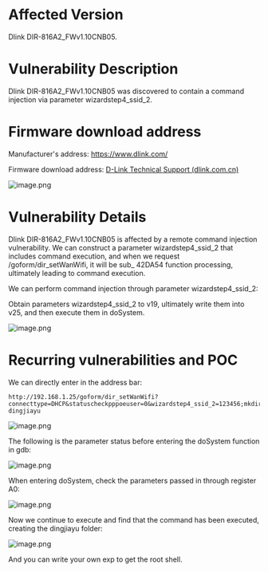 # Affected Version

Dlink DIR-816A2\_FWv1.10CNB05.

# Vulnerability Description

Dlink DIR-816A2\_FWv1.10CNB05 was discovered to contain a command injection via parameter wizardstep4\_ssid\_2.

# Firmware download address

Manufacturer's address: <https://www.dlink.com/>

Firmware download address: [D-Link Technical Support (dlink.com.cn)](http://www.dlink.com.cn/techsupport/AllPro.aspx)

![image.png](https://github.com/dkjiayu/Vul/blob/main/Pic/1.png?raw=true)

# Vulnerability Details

Dlink DIR-816A2\_FWv1.10CNB05 is affected by a remote command injection vulnerability.  We can construct a parameter wizardstep4\_ssid\_2 that includes command execution, and when we request /goform/dir\_setWanWifi, it will be sub\_ 42DA54 function processing, ultimately leading to command execution.

We can perform command injection through parameter wizardstep4\_ssid\_2:

Obtain parameters wizardstep4\_ssid\_2 to v19, ultimately write them into v25, and then execute them in doSystem.

![image.png](https://github.com/dkjiayu/Vul/blob/main/Pic/2.png?raw=true)

# Recurring vulnerabilities and POC

We can directly enter in the address bar:

    http://192.168.1.25/goform/dir_setWanWifi?connecttype=DHCP&statuscheckpppoeuser=0&wizardstep4_ssid_2=123456;mkdir dingjiayu

![image.png](https://github.com/dkjiayu/Vul/blob/main/Pic/3.png?raw=true)

The following is the parameter status before entering the doSystem function in gdb:

![image.png](https://github.com/dkjiayu/Vul/blob/main/Pic/4.png?raw=true)

When entering doSystem, check the parameters passed in through register A0:

![image.png](https://github.com/dkjiayu/Vul/blob/main/Pic/5.png?raw=true)

Now we continue to execute and find that the command has been executed, creating the dingjiayu folder:

![image.png](https://github.com/dkjiayu/Vul/blob/main/Pic/6.png?raw=true)

And you can write your own exp to get the root shell.
